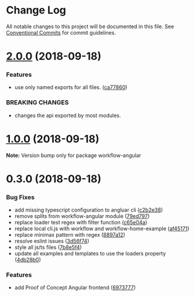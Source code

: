 # Change Log

All notable changes to this project will be documented in this file.
See [Conventional Commits](https://conventionalcommits.org) for commit guidelines.

<a name="2.0.0"></a>
# [2.0.0](https://github.com/havardh/workflow/compare/workflow-angular@1.0.0...workflow-angular@2.0.0) (2018-09-18)


### Features

* use only named exports for all files. ([ca77860](https://github.com/havardh/workflow/commit/ca77860))


### BREAKING CHANGES

* changes the api exported by most modules.





<a name="1.0.0"></a>
# [1.0.0](https://github.com/havardh/workflow/compare/workflow-angular@0.3.0...workflow-angular@1.0.0) (2018-09-18)

**Note:** Version bump only for package workflow-angular





<a name="0.3.0"></a>
# 0.3.0 (2018-09-18)


### Bug Fixes

* add missing typescript configuration to angluar cli ([c2b2e38](https://github.com/havardh/workflow/commit/c2b2e38))
* remove splits from workflow-angular module ([79ed797](https://github.com/havardh/workflow/commit/79ed797))
* replace loader test regex with filter function ([c65e04a](https://github.com/havardh/workflow/commit/c65e04a))
* replace local cli.js with workflow and workflow-home-example ([af45171](https://github.com/havardh/workflow/commit/af45171))
* replace minimax pattern with regex ([8897a12](https://github.com/havardh/workflow/commit/8897a12))
* resolve eslint issues ([3d56f74](https://github.com/havardh/workflow/commit/3d56f74))
* style all js/ts files ([7b8e5f4](https://github.com/havardh/workflow/commit/7b8e5f4))
* update all examples and templates to use the loaders property ([4db28b0](https://github.com/havardh/workflow/commit/4db28b0))


### Features

* add Proof of Concept Angular frontend ([6973777](https://github.com/havardh/workflow/commit/6973777))
